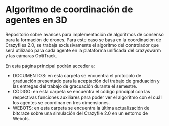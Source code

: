 # Algoritmo de coordinación de agentes en 3D
Repositorio sobre avances para implementación de algoritmos de consenso para la formación de drones. Para este caso se basa en la coordinación de Crazyflies 2.0, se trabaja exclusivamente
el algoritmo del controlador que será utilizado para cada agente en la plataforma unificada del
crazyswarm y las cámaras OptiTrack.

En esta página principal podrán acceder a:
- DOCUMENTOS: en esta carpeta se encuentra el protocolo de graduación presentado para la aceptación del trabajo de graduación y las entregas del trabajo de gracuación durante el semestre.
- CÓDIGO: en esta carpeta se encuentra el código principal con las respectivas funciones auxiliares para 
poder ver el algoritmo con el cuál los agentes se coordinan en tres dimensiones.
- WEBOTS: en esta carpeta se encuentra la última actualización de bitcraze sobre una simulación del 
Crazyflie 2.0 en un entorno de Webots.

